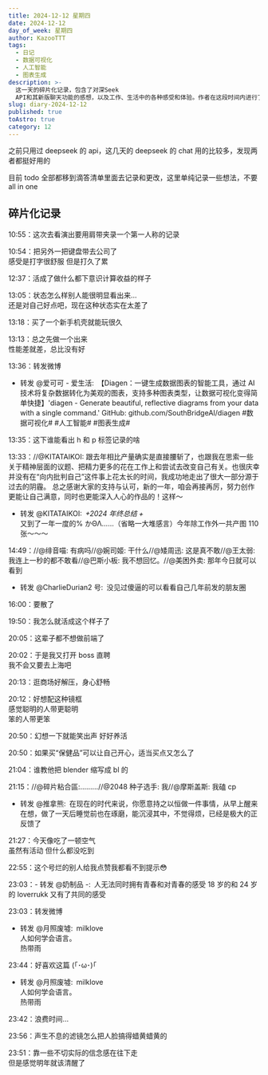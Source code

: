 ```yaml
---
title: 2024-12-12 星期四
date: 2024-12-12
day_of_week: 星期四
author: KazooTTT
tags:
  - 日记
  - 数据可视化
  - 人工智能
  - 图表生成
description: >-
  这一天的碎片化记录，包含了对深Seek
  API和其新版聊天功能的感想，以及工作、生活中的各种感受和体验。作者在这段时间内进行了一些个人思考和记录，包括购买了智能工具Diagen，感受到了一种计算收益的模式，并且在思考自己的精神层面，希望能够创作出更能让自己满意的作品。
slug: diary-2024-12-12
published: true
toAstro: true
category: 12
---
```


之前只用过 deepseek 的 api，这几天的 deepseek 的 chat 用的比较多，发现两者都挺好用的

目前 todo 全部都移到滴答清单里面去记录和更改，这里单纯记录一些想法，不要 all in one

## 碎片化记录

10:55：这次去看演出要用肩带夹录一个第一人称的记录

10:54：把另外一把键盘带去公司了  
感受是打字很舒服 但是打久了累

12:37：活成了做什么都下意识计算收益的样子

13:05：状态怎么样别人能很明显看出来…  
还是对自己好点吧，现在这种状态实在太差了

13:18：买了一个新手机壳就能玩很久

13:13：总之先做一个出来  
性能差就差，总比没有好

13:36：转发微博  

- 转发 @爱可可 - 爱生活: 【Diagen：一键生成数据图表的智能工具，通过 AI 技术将复杂数据转化为美观的图表，支持多种图表类型，让数据可视化变得简单快捷】'diagen - Generate beautiful, reflective diagrams from your data with a single command.' GitHub: github.com/SouthBridgeAI/diagen #数据可视化# #人工智能# #图表生成#

13:35：这下谁能看出 h 和 p 标签记录的啥

13:33：//@KITATAIKOI: 跟去年相比产量确实是直接腰斩了，也跟我在思索一些关于精神层面的议题、把精力更多的花在工作上和尝试去改变自己有关。也很庆幸并没有在“向内批判自己”这件事上花太长的时间，我成功地走出了很大一部分源于过去的阴霾。 总之感谢大家的支持与认可，新的一年，咱会再接再厉，努力创作更能让自己满意，同时也更能深入人心的作品的！这样～  

- 转发 @KITATAIKOI: *+2024 年终总结 +*  
又到了一年一度的% かΘΛ……（省略一大堆感言）今年除工作外一共产图 110 张～～～

14:49：//@绯音喵: 有病吗//@婉司姬: 干什么//@矮周迅: 这是真不敢//@王太弱: 我连上一秒的都不敢看//@巴斯小板: 我不想回忆。//@美困外卖: 那年今日就可以看到  

- 转发 @CharlieDurian2 号: 没见过傻逼的可以看看自己几年前发的朋友圈

16:00：要散了

19:50：我怎么就活成这个样子了

20:05：这辈子都不想做前端了

20:02：于是我又打开 boss 直聘  
我不会又要去上海吧

20:13：逛商场好解压，身心舒畅

20:12：好想配这种镜框  
感觉聪明的人带更聪明  
笨的人带更笨

20:50：幻想一下就能笑出声 好好养活

20:50：如果买“保健品”可以让自己开心，适当买点又怎么了

21:04：谁教他把 blender 缩写成 bl 的

21:15：//@碎片粘合區:………//@2048 种子选手: 我//@摩斯盖斯: 我磕 cp  

- 转发 @推拿熊: 在现在的时代来说，你愿意持之以恒做一件事情，从早上醒来在想，做了一天后睡觉前也在琢磨，能沉浸其中，不觉得烦，已经是极大的正反馈了

21:27：今天像吃了一顿空气  
虽然有活动 但什么都没吃到

22:55：这个号烂的别人给我点赞我都看不到提示😳

23:03：- 转发 @奶制品 -: 人无法同时拥有青春和对青春的感受 18 岁的和 24 岁的 loverrukk 又有了共同的感受

23:03：转发微博  

- 转发 @月照废墟: milklove  
人如何学会语言。  
热带雨

23:44：好喜欢这篇 (｢･ω･)｢  

- 转发 @月照废墟: milklove  
人如何学会语言。  
热带雨

23:42：浪费时间…

23:56：声生不息的滤镜怎么把人脸搞得蜡黄蜡黄的

23:51：靠一些不切实际的信念感在往下走  
但是感觉明年就该清醒了
